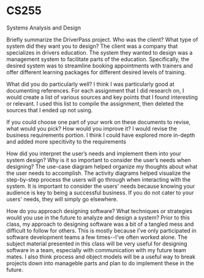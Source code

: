 # CS255
Systems Analysis and Design

Briefly summarize the DriverPass project. Who was the client? What type of system did they want you to design?
The client was a company that specializes in drivers education. The system they wanted to design was a management system to facilitate parts of the education. Specifically, the desired system was to streamline booking appointments with trainers and offer different learning packages for different desired levels of training.
    
What did you do particularly well?
I think I was particularly good at documenting references. For each assignment that I did research on, I would create a list of various sources and key points that I found interesting or relevant. I used this list to compile the assignment, then deleted the sources that I ended up not using.
    
If you could choose one part of your work on these documents to revise, what would you pick? How would you improve it?
I would revise the business requirements portion. I think I could have explored more in-depth and added more specitivity to the requirements
    
How did you interpret the user’s needs and implement them into your system design? Why is it so important to consider the user’s needs when designing?
The use-case diagram helped organize my thoughts about what the user needs to accomplish. The activity diagrams helped visualize the step-by-step process the users will go through when interacting with the system. It is important to consider the users' needs because knowing your audience is key to being a successful business. If you do not cater to your users' needs, they will simply go elsewhere.
    
How do you approach designing software? What techniques or strategies would you use in the future to analyze and design a system?
Prior to this class, my approach to designing software was a bit of a tangled mess and difficult to follow for others. This is mostly because I've only participated in software development teams a few times--I've often worked alone. The subject material presented in this class will be very useful for designing software in a team, especially with communication with my future team mates. I also think process and object models will be a useful way to break projects down into manageble parts and plan to do implement these in the future.
